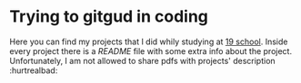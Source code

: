 # Trying to gitgud in coding

Here you can find my projects that I did whily studying at [19 school](https://www.s19.be/). Inside every project there is a _README_ file with some extra info about the project. Unfortunately, I am not allowed to share pdfs with projects' description :hurtrealbad: